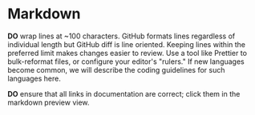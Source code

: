 # Markdown

**DO** wrap lines at ~100 characters. GitHub formats lines regardless of individual length but
GitHub diff is line oriented. Keeping lines within the preferred limit makes changes easier to
review. Use a tool like Prettier to bulk-reformat files, or configure your editor's "rulers." If new
languages become common, we will describe the coding guidelines for such languages here.

**DO** ensure that all links in documentation are correct; click them in the markdown preview view.
